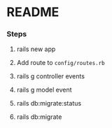 # README

### Steps

1. rails new app

2. Add route to `config/routes.rb`

3. rails g controller events

4. rails g model event

5. rails db:migrate:status

6. rails db:migrate